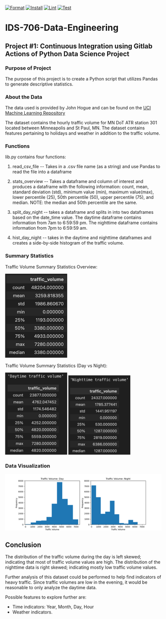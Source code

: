 [![Format](https://github.com/nogibjj/Alex_Ackerman_IDS706_Individual_Project_1/actions/workflows/format.yml/badge.svg)](https://github.com/nogibjj/Alex_Ackerman_IDS706_Individual_Project_1/actions/workflows/format.yml) [![Install](https://github.com/nogibjj/Alex_Ackerman_IDS706_Individual_Project_1/actions/workflows/install.yml/badge.svg)](https://github.com/nogibjj/Alex_Ackerman_IDS706_Individual_Project_1/actions/workflows/install.yml) [![Lint](https://github.com/nogibjj/Alex_Ackerman_IDS706_Individual_Project_1/actions/workflows/lint.yml/badge.svg)](https://github.com/nogibjj/Alex_Ackerman_IDS706_Individual_Project_1/actions/workflows/lint.yml) [![Test](https://github.com/nogibjj/Alex_Ackerman_IDS706_Individual_Project_1/actions/workflows/test.yml/badge.svg)](https://github.com/nogibjj/Alex_Ackerman_IDS706_Individual_Project_1/actions/workflows/test.yml)

# IDS-706-Data-Engineering

## Project #1: Continuous Integration using Gitlab Actions of Python Data Science Project

### Purpose of Project
The purpose of this project is to create a Python script that utilizes Pandas to generate descriptive statistics.

### About the Data
The data used is provided by John Hogue and can be found on the [UCI Machine Learning Repository](https://archive.ics.uci.edu/dataset/492/metro+interstate+traffic+volume)

The dataset contains the hourly traffic volume for MN DoT ATR station 301 located between Minneapolis and St Paul, MN. The dataset contains features pertaining to holidays and weather in addition to the traffic volume. 

### Functions
lib.py contains four functions:
1. read_csv_file -- Takes in a .csv file name (as a string) and use Pandas to read the file into a dataframe

2. stats_overview -- Takes a dataframe and column of interest and produces a dataframe with the following information: count, mean, standard deviation (std), minimum value (min), maximum value(max), lower percentile (25), 50th percentile (50), upper percentile (75), and median. NOTE: the median and 50th percentile are the same.

3. split_day_night -- takes a dataframe and splits in into two dataframes based on the date_time value. The daytime dataframe contains information from 7am to 6:59:59 pm. The nighttime dataframe contains information from 7pm to 6:59:59 am.

4. hist_day_night -- takes in the daytime and nighttime dataframes and creates a side-by-side histogram of the traffic volume.

### Summary Statistics

Traffic Volume Summary Statistics Overview:

<img src="image.png" alt="alt text" width="200">
<!-- ![alt text](image.png){: width="200"} -->


Traffic Volume Summary Statistics (Day vs Night):

<img src="image-1.png" alt="alt text" width="200">

<img src="image-2.png" alt="alt text" width="200">
<!-- ![alt text](image-1.png){: width="200"}  
![alt text](image-2.png){: width="200"} -->

### Data Visualization

![alt text](Figure/main_figure.png)

## Conclusion

The distribution of the traffic volume during the day is left skewed; indicating that most of traffic volume values are high. The distribution of the nighttime data is right skewed; indicating mostly low traffic volume values. 

Further analysis of this dataset could be performed to help find indicators of heavy traffic. Since traffic volumes are low in the evening, it would be reasonable to only analyze the daytime data.

Possible features to explore further are:
- Time indicators: Year, Month, Day, Hour
- Weather indicators.


  
